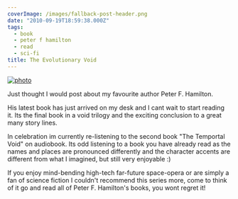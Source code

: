 ```yaml
---
coverImage: /images/fallback-post-header.png
date: "2010-09-19T18:59:38.000Z"
tags:
  - book
  - peter f hamilton
  - read
  - sci-fi
title: The Evolutionary Void
---
```


[![](/wp-content/uploads/2010/09/photo.jpg "photo")](/wp-content/uploads/2010/09/photo.jpg)

Just thought I would post about my favourite author Peter F. Hamilton.

<!-- more -->

His latest book has just arrived on my desk and I cant wait to start reading it. Its the final book in a void trilogy and the exciting conclusion to a great many story lines.

In celebration im currently re-listening to the second book "The Temportal Void" on audiobook. Its odd listening to a book you have already read as the names and places are pronounced differently and the character accents are different from what I imagined, but still very enjoyable :)

If you enjoy mind-bending high-tech far-future space-opera or are simply a fan of science fiction I couldn't recommend this series more, come to think of it go and read all of Peter F. Hamilton's books, you wont regret it!
